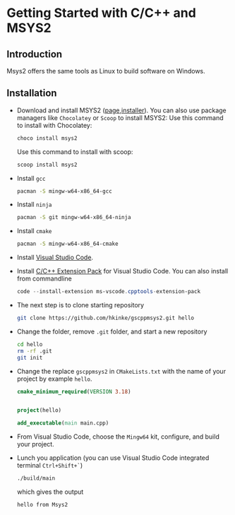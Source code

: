# Getting Started with C/C++ and MSYS2

## Introduction

Msys2 offers the same tools as Linux to build software on Windows.

## Installation

- Download and install MSYS2 ([page](https://www.msys2.org/),[installer](https://github.com/msys2/msys2-installer/releases/download/2023-03-18/msys2-x86_64-20230318.exe)). You can also use package managers like `Chocolatey` or `Scoop` to install MSYS2:
    Use this command to install with Chocolatey:

    ```ps1
    choco install msys2
    ```

    Use this command to install with scoop:

    ```ps1
    scoop install msys2
    ```

- Install `gcc`

    ```bash
    pacman -S mingw-w64-x86_64-gcc
    ```

- Install `ninja`

    ```bash
    pacman -S git mingw-w64-x86_64-ninja 
    ```

- Install `cmake`

    ```bash
    pacman -S mingw-w64-x86_64-cmake
    ```

- Install [Visual Studio Code](https://code.visualstudio.com/Download).
- Install [C/C++ Extension Pack](https://marketplace.visualstudio.com/items?itemName=ms-vscode.cmake-tools) for Visual Studio Code. You can also install from commandline

    ```ps1
    code --install-extension ms-vscode.cpptools-extension-pack
    ```

- The next step is to clone starting repository

    ```bash
    git clone https://github.com/hkinke/gscppmsys2.git hello
    ```

- Change the folder, remove `.git` folder, and start a new repository

    ```bash
    cd hello
    rm -rf .git
    git init
    ```

- Change the replace `gscppmsys2` in `CMakeLists.txt` with the name of your project by example `hello`.

    ```cmake
    cmake_minimum_required(VERSION 3.18)


    project(hello)

    add_executable(main main.cpp)
    ```

- From Visual Studio Code, choose the `Mingw64` kit, configure, and build your project.
- Lunch you application (you can use Visual Studio Code integrated terminal `` Ctrl+Shift+` ``)

    ```bash
    ./build/main
    ```

    which gives the output

    ```plain
    hello from Msys2
    ```
